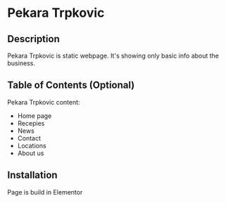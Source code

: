 # Pekara Trpkovic

## Description

Pekara Trpkovic is static webpage.
It's showing only basic info about the business.

## Table of Contents (Optional)

Pekara Trpkovic content:

- Home page
- Recepies
- News 
- Contact
- Locations
- About us

## Installation

Page is build in Elementor

